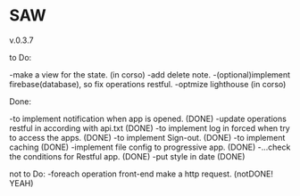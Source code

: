 # SAW
v.0.3.7

to Do:

-make a view for the state. (in corso)
-add delete note.
-(optional)implement firebase(database), so fix operations restful.
-optmize lighthouse (in corso)

Done:

-to implement notification when app is opened. (DONE)
-update operations restful in according with api.txt (DONE)
-to implement log in forced when try to access the apps. (DONE)
-to implement Sign-out. (DONE)
-to implement caching (DONE)
-implement file config to progressive app. (DONE)
-...check the conditions for Restful app. (DONE)
-put style in date (DONE)

not to Do:
-foreach operation front-end make a http request. (notDONE! YEAH)
